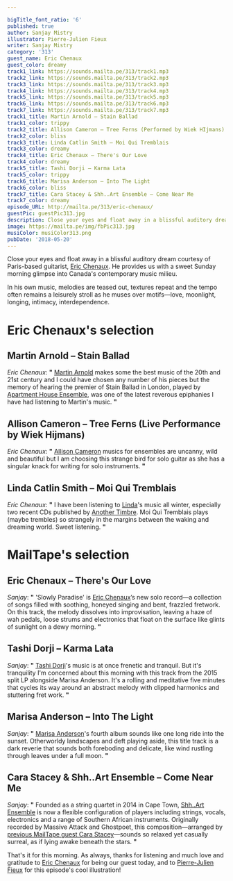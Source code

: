 ```yaml
---

bigTitle_font_ratio: '6'
published: true
author: Sanjay Mistry
illustrator: Pierre-Julien Fieux
writer: Sanjay Mistry
category: '313'
guest_name: Eric Chenaux
guest_color: dreamy
track1_link: https://sounds.mailta.pe/313/track1.mp3
track2_link: https://sounds.mailta.pe/313/track2.mp3
track3_link: https://sounds.mailta.pe/313/track3.mp3
track4_link: https://sounds.mailta.pe/313/track4.mp3
track5_link: https://sounds.mailta.pe/313/track5.mp3
track6_link: https://sounds.mailta.pe/313/track6.mp3
track7_link: https://sounds.mailta.pe/313/track7.mp3
track1_title: Martin Arnold – Stain Ballad
track1_color: trippy
track2_title: Allison Cameron – Tree Ferns (Performed by Wiek HIjmans)
track2_color: bliss
track3_title: Linda Catlin Smith – Moi Qui Tremblais
track3_color: dreamy
track4_title: Eric Chenaux – There's Our Love
track4_color: dreamy
track5_title: Tashi Dorji – Karma Lata
track5_color: trippy
track6_title: Marisa Anderson – Into The Light
track6_color: bliss
track7_title: Cara Stacey & Shh..Art Ensemble – Come Near Me
track7_color: dreamy
episode_URL: http://mailta.pe/313/eric-chenaux/
guestPic: guestPic313.jpg
description: Close your eyes and float away in a blissful auditory dream courtesy of Paris-based guitarist, Eric Chenaux. He provides us with a sweet Sunday morning glimpse into Canada’s contemporary music milieu.
image: https://mailta.pe/img/fbPic313.jpg
musiColor: musiColor313.png
pubDate: '2018-05-20'
---
```

Close your eyes and float away in a blissful auditory dream courtesy of Paris-based guitarist, [Eric Chenaux](http://ericchenaux.com/). He provides us with a sweet Sunday morning glimpse into Canada's contemporary music milieu.
<p>In his own music, melodies are teased out, textures repeat and the tempo often remains a leisurely stroll as he muses over motifs—love, moonlight, longing, intimacy, interdependence.


# Eric Chenaux's selection


## Martin Arnold – Stain Ballad
_Eric Chenaux_: **"** [Martin Arnold](https://soundcloud.com/martinarnold) makes some the best music of the 20th and 21st century and I could have chosen any number of his pieces but the memory of hearing the premier of Stain Ballad in London, played by [Apartment House Ensemble](http://www.apartmenthouse.co.uk/), was one of the latest reverous epiphanies I have had listening to Martin's music.  **"** 

## Allison Cameron – Tree Ferns (Live Performance by Wiek Hijmans)
_Eric Chenaux_: **"** [Allison Cameron](http://allisoncameron.com/) musics  for ensembles are uncanny, wild and beautiful but I am choosing this strange bird for solo guitar as she has a singular knack for writing for solo instruments. **"** 

## Linda Catlin Smith – Moi Qui Tremblais
_Eric Chenaux_: **"** I have been listening to [Linda](http://www.catlinsmith.com/)'s music all winter, especially two recent CDs published by [Another Timbre](http://www.anothertimbre.com/index.html). Moi Qui Tremblais plays (maybe trembles) so strangely in the margins between the waking and dreaming world. Sweet listening. **"** 


# MailTape's selection

## Eric Chenaux – There's Our Love
_Sanjay_: **"** 'Slowly Paradise' is [Eric Chenaux](http://ericchenaux.com/)’s new solo record—a collection of songs filled with soothing, honeyed singing and bent, frazzled fretwork. On this track, the melody dissolves into improvisation, leaving a haze of wah pedals, loose strums and electronics that float on the surface like glints of sunlight on a dewy morning. **"** 

## Tashi Dorji – Karma Lata
_Sanjay_: **"** [Tashi Dorji](https://tashidorji.com/)'s music is at once frenetic and tranquil. But it's tranquility I'm concerned about this morning with this track from the 2015 split LP alongside Marisa Anderson. It's a rolling and meditative five minutes that cycles its way around an abstract melody with clipped harmonics and stuttering fret work. **"** 

##  Marisa Anderson – Into The Light
_Sanjay_: **"** [Marisa Anderson](https://marisaandersonmusic.com/)'s fourth album sounds like one long ride into the sunset. Otherworldy landscapes and deft playing aside, this title track is a dark reverie that sounds both foreboding and delicate, like wind rustling through leaves under a full moon. **"** 

## Cara Stacey & Shh..Art Ensemble – Come Near Me
_Sanjay_: **"** Founded as a string quartet in 2014 in Cape Town, [Shh..Art Ensemble](http://shhart.com/) is now a flexible configuration of players including strings, vocals, electronics and a range of Southern African instruments. Originally recorded by Massive Attack and Ghostpoet, this composition—arranged by [previous MailTape guest Cara Stacey](https://www.mailta.pe/247/cara-stacey/)—sounds so relaxed yet casually surreal, as if lying awake beneath the stars. **"** 

That's it for this morning. As always, thanks for listening and much love and gratitude to [Eric Chenaux](http://ericchenaux.com/) for being our guest today, and to [Pierre-Julien Fieux](http://pierrejulienfieux.com/) for this episode's cool illustration!
